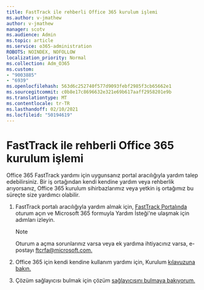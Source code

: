 ```yaml
---
title: FastTrack ile rehberli Office 365 kurulum işlemi
ms.author: v-jmathew
author: v-jmathew
manager: scotv
ms.audience: Admin
ms.topic: article
ms.service: o365-administration
ROBOTS: NOINDEX, NOFOLLOW
localization_priority: Normal
ms.collection: Adm_O365
ms.custom:
- "9003885"
- "6939"
ms.openlocfilehash: 563d6c252740f577d9093febf2985f3cb65662e1
ms.sourcegitcommit: c0b8e17c8696632e321e69b617aaff2958201e9b
ms.translationtype: MT
ms.contentlocale: tr-TR
ms.lasthandoff: 02/10/2021
ms.locfileid: "50194619"
---
```

# <a name="guided-office-365-setup-process-with-fasttrack"></a>FastTrack ile rehberli Office 365 kurulum işlemi

Office 365 FastTrack yardımı için uygunsanız portal aracılığıyla yardım talep edebilirsiniz. Bir iş ortağından kendi kendine yardım veya rehberlik arıyorsanız, Office 365 kurulum sihirbazlarımız veya yetkin iş ortağımız bu süreçte size yardımcı olabilir.

1. FastTrack portalı aracılığıyla yardım almak için, [FastTrack Portalında](https://go.microsoft.com/fwlink/?linkid=2125443) oturum açın ve Microsoft 365 formuyla Yardım İsteği'ne ulaşmak için adımları izleyin.

    > [!NOTE]
    > Oturum a açma sorunlarınız varsa veya ek yardıma ihtiyacınız varsa, e-postayı [ftcrfa@microsoft.com.](mailto:ftcrfa@microsoft.com)

2. Office 365 için kendi kendine kullanım yardımı için, Kurulum [kılavuzuna bakın.](https://go.microsoft.com/fwlink/?linkid=2125827)
3. Çözüm sağlayıcısı bulmak için çözüm [sağlayıcısını bulmaya bakıyorum.](https://go.microsoft.com/fwlink/?linkid=2125918)
